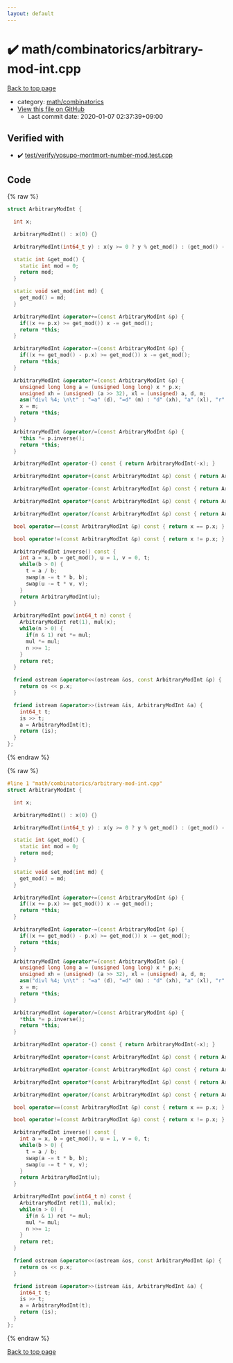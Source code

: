 ```yaml
---
layout: default
---
```


<!-- mathjax config similar to math.stackexchange -->
<script type="text/javascript" async
  src="https://cdnjs.cloudflare.com/ajax/libs/mathjax/2.7.5/MathJax.js?config=TeX-MML-AM_CHTML">
</script>
<script type="text/x-mathjax-config">
  MathJax.Hub.Config({
    TeX: { equationNumbers: { autoNumber: "AMS" }},
    tex2jax: {
      inlineMath: [ ['$','$'] ],
      processEscapes: true
    },
    "HTML-CSS": { matchFontHeight: false },
    displayAlign: "left",
    displayIndent: "2em"
  });
</script>

<script type="text/javascript" src="https://cdnjs.cloudflare.com/ajax/libs/jquery/3.4.1/jquery.min.js"></script>
<script src="https://cdn.jsdelivr.net/npm/jquery-balloon-js@1.1.2/jquery.balloon.min.js" integrity="sha256-ZEYs9VrgAeNuPvs15E39OsyOJaIkXEEt10fzxJ20+2I=" crossorigin="anonymous"></script>
<script type="text/javascript" src="../../../assets/js/copy-button.js"></script>
<link rel="stylesheet" href="../../../assets/css/copy-button.css" />


# :heavy_check_mark: math/combinatorics/arbitrary-mod-int.cpp

<a href="../../../index.html">Back to top page</a>

* category: <a href="../../../index.html#d319ed68764efb4f50b1628220df55d7">math/combinatorics</a>
* <a href="{{ site.github.repository_url }}/blob/master/math/combinatorics/arbitrary-mod-int.cpp">View this file on GitHub</a>
    - Last commit date: 2020-01-07 02:37:39+09:00




## Verified with

* :heavy_check_mark: <a href="../../../verify/test/verify/yosupo-montmort-number-mod.test.cpp.html">test/verify/yosupo-montmort-number-mod.test.cpp</a>


## Code

<a id="unbundled"></a>
{% raw %}
```cpp
struct ArbitraryModInt {

  int x;

  ArbitraryModInt() : x(0) {}

  ArbitraryModInt(int64_t y) : x(y >= 0 ? y % get_mod() : (get_mod() - (-y) % get_mod()) % get_mod()) {}

  static int &get_mod() {
    static int mod = 0;
    return mod;
  }

  static void set_mod(int md) {
    get_mod() = md;
  }

  ArbitraryModInt &operator+=(const ArbitraryModInt &p) {
    if((x += p.x) >= get_mod()) x -= get_mod();
    return *this;
  }

  ArbitraryModInt &operator-=(const ArbitraryModInt &p) {
    if((x += get_mod() - p.x) >= get_mod()) x -= get_mod();
    return *this;
  }

  ArbitraryModInt &operator*=(const ArbitraryModInt &p) {
    unsigned long long a = (unsigned long long) x * p.x;
    unsigned xh = (unsigned) (a >> 32), xl = (unsigned) a, d, m;
    asm("divl %4; \n\t" : "=a" (d), "=d" (m) : "d" (xh), "a" (xl), "r" (get_mod()));
    x = m;
    return *this;
  }

  ArbitraryModInt &operator/=(const ArbitraryModInt &p) {
    *this *= p.inverse();
    return *this;
  }

  ArbitraryModInt operator-() const { return ArbitraryModInt(-x); }

  ArbitraryModInt operator+(const ArbitraryModInt &p) const { return ArbitraryModInt(*this) += p; }

  ArbitraryModInt operator-(const ArbitraryModInt &p) const { return ArbitraryModInt(*this) -= p; }

  ArbitraryModInt operator*(const ArbitraryModInt &p) const { return ArbitraryModInt(*this) *= p; }

  ArbitraryModInt operator/(const ArbitraryModInt &p) const { return ArbitraryModInt(*this) /= p; }

  bool operator==(const ArbitraryModInt &p) const { return x == p.x; }

  bool operator!=(const ArbitraryModInt &p) const { return x != p.x; }

  ArbitraryModInt inverse() const {
    int a = x, b = get_mod(), u = 1, v = 0, t;
    while(b > 0) {
      t = a / b;
      swap(a -= t * b, b);
      swap(u -= t * v, v);
    }
    return ArbitraryModInt(u);
  }

  ArbitraryModInt pow(int64_t n) const {
    ArbitraryModInt ret(1), mul(x);
    while(n > 0) {
      if(n & 1) ret *= mul;
      mul *= mul;
      n >>= 1;
    }
    return ret;
  }

  friend ostream &operator<<(ostream &os, const ArbitraryModInt &p) {
    return os << p.x;
  }

  friend istream &operator>>(istream &is, ArbitraryModInt &a) {
    int64_t t;
    is >> t;
    a = ArbitraryModInt(t);
    return (is);
  }
};

```
{% endraw %}

<a id="bundled"></a>
{% raw %}
```cpp
#line 1 "math/combinatorics/arbitrary-mod-int.cpp"
struct ArbitraryModInt {

  int x;

  ArbitraryModInt() : x(0) {}

  ArbitraryModInt(int64_t y) : x(y >= 0 ? y % get_mod() : (get_mod() - (-y) % get_mod()) % get_mod()) {}

  static int &get_mod() {
    static int mod = 0;
    return mod;
  }

  static void set_mod(int md) {
    get_mod() = md;
  }

  ArbitraryModInt &operator+=(const ArbitraryModInt &p) {
    if((x += p.x) >= get_mod()) x -= get_mod();
    return *this;
  }

  ArbitraryModInt &operator-=(const ArbitraryModInt &p) {
    if((x += get_mod() - p.x) >= get_mod()) x -= get_mod();
    return *this;
  }

  ArbitraryModInt &operator*=(const ArbitraryModInt &p) {
    unsigned long long a = (unsigned long long) x * p.x;
    unsigned xh = (unsigned) (a >> 32), xl = (unsigned) a, d, m;
    asm("divl %4; \n\t" : "=a" (d), "=d" (m) : "d" (xh), "a" (xl), "r" (get_mod()));
    x = m;
    return *this;
  }

  ArbitraryModInt &operator/=(const ArbitraryModInt &p) {
    *this *= p.inverse();
    return *this;
  }

  ArbitraryModInt operator-() const { return ArbitraryModInt(-x); }

  ArbitraryModInt operator+(const ArbitraryModInt &p) const { return ArbitraryModInt(*this) += p; }

  ArbitraryModInt operator-(const ArbitraryModInt &p) const { return ArbitraryModInt(*this) -= p; }

  ArbitraryModInt operator*(const ArbitraryModInt &p) const { return ArbitraryModInt(*this) *= p; }

  ArbitraryModInt operator/(const ArbitraryModInt &p) const { return ArbitraryModInt(*this) /= p; }

  bool operator==(const ArbitraryModInt &p) const { return x == p.x; }

  bool operator!=(const ArbitraryModInt &p) const { return x != p.x; }

  ArbitraryModInt inverse() const {
    int a = x, b = get_mod(), u = 1, v = 0, t;
    while(b > 0) {
      t = a / b;
      swap(a -= t * b, b);
      swap(u -= t * v, v);
    }
    return ArbitraryModInt(u);
  }

  ArbitraryModInt pow(int64_t n) const {
    ArbitraryModInt ret(1), mul(x);
    while(n > 0) {
      if(n & 1) ret *= mul;
      mul *= mul;
      n >>= 1;
    }
    return ret;
  }

  friend ostream &operator<<(ostream &os, const ArbitraryModInt &p) {
    return os << p.x;
  }

  friend istream &operator>>(istream &is, ArbitraryModInt &a) {
    int64_t t;
    is >> t;
    a = ArbitraryModInt(t);
    return (is);
  }
};

```
{% endraw %}

<a href="../../../index.html">Back to top page</a>

